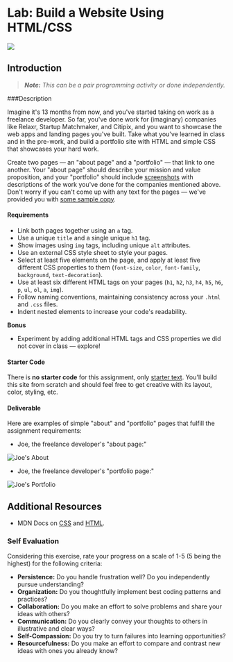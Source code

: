 # Lab: Build a Website Using HTML/CSS
![](http://i.giphy.com/3Fi5jZkZdJA4M.gif)

## Introduction

> ***Note:*** _This can be a pair programming activity or done independently._

###Description


Imagine it's 13 months from now, and you've started taking on work as a freelance developer. So far, you've done work for (imaginary) companies like Relaxr, Startup Matchmaker, and Citipix, and you want to showcase the web apps and landing pages you've built. Take what you've learned in class and in the pre-work, and build a portfolio site with HTML and simple CSS that showcases your hard work.

Create two pages — an "about page" and a "portfolio" — that link to one another. Your "about page" should describe your mission and value proposition, and your "portfolio" should include [screenshots](starter-code/images) with descriptions of the work you've done for the companies mentioned above. Don't worry if you can't come up with any text for the pages — we've provided you with [some sample copy](starter-code/sample-copy.txt).


#### Requirements

- Link both pages together using an `a` tag.
- Use a unique `title` and a single unique `h1` tag.
- Show images using `img` tags, including unique `alt` attributes.
- Use an external CSS style sheet to style your pages.
- Select at least five elements on the page, and apply at least five different CSS properties to them (`font-size`, `color`, `font-family`, `background`, `text-decoration`).
- Use at least six different HTML tags on your pages (`h1`, `h2`, `h3`, `h4`, `h5`, `h6`, `p`, `ul`, `ol`, `a`, `img`).
- Follow naming conventions, maintaining consistency across your `.html` and `.css` files.
- Indent nested elements to increase your code's readability.

**Bonus**

- Experiment by adding additional HTML tags and CSS properties we did not cover in class — explore!



#### Starter Code

There is **no starter code** for this assignment, only [starter text](starter-code/sample-copy.txt). You'll build this site from scratch and should feel free to get creative with its layout, color, styling, etc.

#### Deliverable

Here are examples of simple "about" and "portfolio" pages that fulfill the assignment requirements:

- Joe, the freelance developer's "about page:"

![Joe's About](https://i.imgur.com/glWa47g.png)

- Joe, the freelance developer's "portfolio page:"

![Joe's Portfolio](https://i.imgur.com/zhBMmuJ.png)

## Additional Resources

- MDN Docs on [CSS](https://developer.mozilla.org/en-US/docs/Web/CSS) and [HTML](https://developer.mozilla.org/en-US/docs/Web/HTML).

### Self Evaluation

Considering this exercise, rate your progress on a scale of 1-5 (5 being the highest) for the following criteria:

- **Persistence:** Do you handle frustration well? Do you independently pursue understanding?
- **Organization:** Do you thoughtfully implement best coding patterns and practices?
- **Collaboration:** Do you make an effort to solve problems and share your ideas with others?
- **Communication:** Do you clearly convey your thoughts to others in illustrative and clear ways?
- **Self-Compassion:** Do you try to turn failures into learning opportunities?
- **Resourcefulness:** Do you make an effort to compare and contrast new ideas with ones you already know? 

